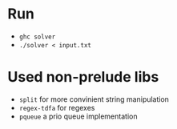 # Run
- `ghc solver`
- `./solver < input.txt`

# Used non-prelude libs
- `split` for more convinient string manipulation
- `regex-tdfa` for regexes
- `pqueue` a prio queue implementation
